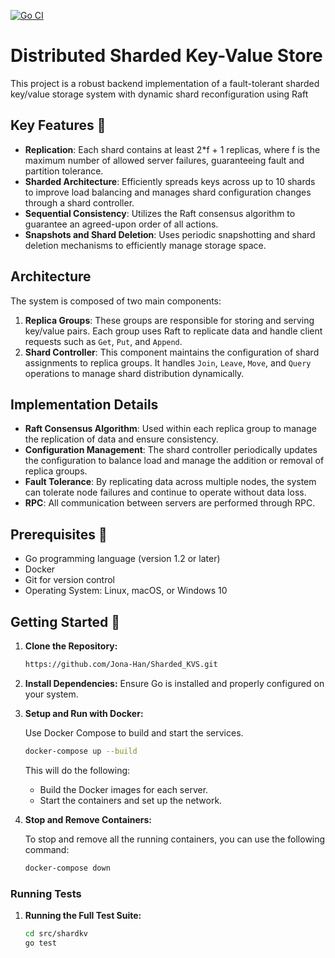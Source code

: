 [![Go CI](https://github.com/Jona-Han/Sharded_KVS/actions/workflows/ci.yml/badge.svg)](https://github.com/Jona-Han/Sharded_KVS/actions/workflows/ci.yml)

# Distributed Sharded Key-Value Store

This project is a robust backend implementation of a fault-tolerant sharded key/value storage system with dynamic shard reconfiguration using Raft

## Key Features 🌟
- **Replication**: Each shard contains at least 2*f + 1 replicas, where f is the maximum number of allowed server failures, guaranteeing fault and partition tolerance.
- **Sharded Architecture**: Efficiently spreads keys across up to 10 shards to improve load balancing and manages shard configuration changes through a shard controller.
- **Sequential Consistency**: Utilizes the Raft consensus algorithm to guarantee an agreed-upon order of all actions.
- **Snapshots and Shard Deletion**: Uses periodic snapshotting and shard deletion mechanisms to efficiently manage storage space.


## Architecture

The system is composed of two main components:

1. **Replica Groups**: These groups are responsible for storing and serving key/value pairs. Each group uses Raft to replicate data and handle client requests such as `Get`, `Put`, and `Append`.
2. **Shard Controller**: This component maintains the configuration of shard assignments to replica groups. It handles `Join`, `Leave`, `Move`, and `Query` operations to manage shard distribution dynamically.

## Implementation Details

- **Raft Consensus Algorithm**: Used within each replica group to manage the replication of data and ensure consistency.
- **Configuration Management**: The shard controller periodically updates the configuration to balance load and manage the addition or removal of replica groups.
- **Fault Tolerance**: By replicating data across multiple nodes, the system can tolerate node failures and continue to operate without data loss.
- **RPC**: All communication between servers are performed through RPC.

## Prerequisites 📝
* Go programming language (version 1.2 or later)
* Docker
* Git for version control
* Operating System: Linux, macOS, or Windows 10
  
## Getting Started 🚀

1. **Clone the Repository:**
    ```sh
    https://github.com/Jona-Han/Sharded_KVS.git
    ```

2. **Install Dependencies:**
    Ensure Go is installed and properly configured on your system.

3. **Setup and Run with Docker:**

    Use Docker Compose to build and start the services.

    ```sh
    docker-compose up --build
    ```

    This will do the following:
    - Build the Docker images for each server.
    - Start the containers and set up the network.

4. **Stop and Remove Containers:**

    To stop and remove all the running containers, you can use the following command:

    ```sh
    docker-compose down
    ```

### Running Tests
1. **Running the Full Test Suite:**
    ```sh
    cd src/shardkv
    go test
    ```

